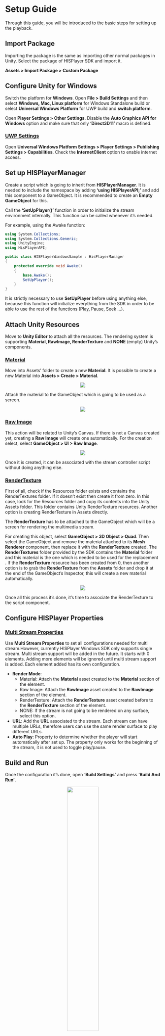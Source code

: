 # Setup Guide
Through this guide, you will be introduced to the basic steps for setting up the playback.

## Import Package
Importing the package is the same as importing other normal packages in Unity. Select the package of HISPlayer SDK and import it.

**Assets > Import Package > Custom Package**

## Configure Unity for Windows
Switch the platform for **Windows**. Open **File > Build Settings** and then select **Windows, Mac, Linux platform** for Windows Standalone build or select **Universal Windows Platform** for UWP build and **switch platform**.

Open **Player Settings > Other Settings**. Disable the **Auto Graphics API for Windows** option and make sure that only **‘Direct3D11’** macro is defined.

### <ins>UWP Settings</ins>
Open **Universal Windows Platform Settings > Player Settings > Publishing Settings > Capabilities**. Check the **InternetClient** option to enable internet access.

## Set up HISPlayerManager
Create a script which is going to inherit from **HISPlayerManager**. It is needed to include the namespace by adding **‘using HISPlayerAPI;’** and add this component to a GameObject. It is recommended to create an **Empty GameObject** for this.

Call the **‘SetUpPlayer()’** function in order to initialize the stream environment internally. This function can be called whenever it’s needed.

For example, using the Awake function:
```C#
using System.Collections;
using System.Collections.Generic;
using UnityEngine;
using HisPlayerAPI;

public class HISPlayerWindowsSample : HisPlayerManager
{
    protected override void Awake()
    {
        base.Awake();
        SetUpPlayer();
    }
}
```
It is strictly necessary to use **SetUpPlayer** before using anything else, because this function will initialize everything from the SDK in order to be able to use the rest of the functions (Play, Pause, Seek …).

## Attach Unity Resources
Move to **Unity Editor** to attach all the resources. The rendering system is supporting **Material, RawImage, RenderTexture** and **NONE** (empty)  Unity’s components.

### <ins>Material</ins>
Move into Assets’ folder to create a new **Material**. It is possible to create a new Material into **Assets > Create > Material**.

<p align="center">
<img src="./assets/material.png">
</p>

Attach the material to the GameObject which is going to be used as a screen.

<p align="center">
<img src="./assets/attach-material.png">
</p>

### <ins>Raw Image</ins>
This action will be related to Unity’s Canvas. If there is not a Canvas created yet, creating a **Raw Image** will create one automatically. 
For the creation select, select **GameObject > UI > Raw Image**.

<p align="center">
<img src="./assets/rawimage.png">
</p>

Once it is created, it can be associated with the stream controller script without doing anything else.

### <ins>RenderTexture</ins>
First of all, check if the Resources folder exists and contains the RenderTextures folder. If it doesn’t exist then create it from zero. In this case, look for the Resources folder and copy its contents into the Unity Assets folder. This folder contains Unity RenderTexture resources. Another option is creating RenderTexture in Assets directly.

The **RenderTexture** has to be attached to the GameObject which will be a screen for rendering the multimedia stream.

For creating this object, select **GameObject > 3D Object > Quad**. Then select the GameObject and remove the material attached to its **Mesh Renderer** component, then replace it with the **RenderTexture** created. The **RenderTextures** folder provided by the SDK contains the **Material** folder and this material is the one which is needed to be used for the replacement . If the **RenderTexture** resource has been created from 0, then another option is to grab the **RenderTexture** from the **Assets** folder and drop it at the end of the GameObject’s Inspector, this will create a new material automatically.

<p align="center">
<img src="./assets/rendertexture.png">
</p>

Once all this process it’s done, it’s time to associate the RenderTexture to the script component.

## Configure HISPlayer Properties
### <ins>Multi Stream Properties</ins>
Use **Multi Stream Properties** to set all configurations needed for multi stream.However, currently HISPlayer Windows SDK only supports single stream. Multi stream support will be added in the future. It starts with 0 elements. Adding more elements will be ignored until multi stream support is added. Each element added has its own configuration.
* **Render Mode**:
  * Material: Attach the **Material** asset created to the **Material** section of the element.
  * Raw Image: Attach the **RawImage** asset created to the **RawImage** section of the element.
  * RenderTexture: Attach the **RenderTexture** asset created before to the **RenderTexture** section of the element.
  * NONE: If the stream is not going to be rendered on any surface, select this option.
* **URL**: Add the **URL** associated to the stream. Each stream can have multiple URLs, therefore users can use the same render surface to play different URLs.
* **Auto Play**: Property to determine whether the player will start automatically after set up. The property only works for the beginning of the stream, it is not used to toggle play/pause.

## Build and Run
Once the configuration it’s done, open **‘Build Settings’** and press **‘Build And Run’**.
<p align="center">
<img src="./assets/build-run.png" width=45%>
</p>
